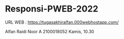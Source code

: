 # Responsi-PWEB-2022
URL WEB :
https://tugasakhiralfan.000webhostapp.com/

Alfan Raidi Noor 
A
2100018052
Kamis, 10.30
